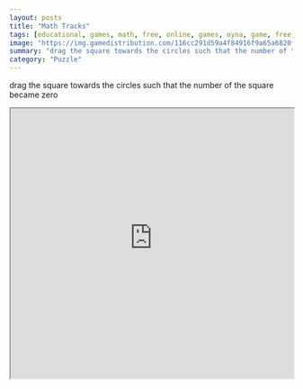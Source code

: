 ```yaml
---
layout: posts
title: "Math Tracks"
tags: [educational, games, math, free, online, games, oyna, game, free, games, play, play, games]
image: "https://img.gamedistribution.com/116cc291d59a4f84916f9a65a6820fec.jpg"
summary: "drag the square towards the circles such that the number of the square became zero  free online games oyna game free games play play games"
category: "Puzzle"
---
```


drag the square towards the circles such that the number of the square became zero

<iframe width="100%" height="480px;" src="https://html5.gamedistribution.com/116cc291d59a4f84916f9a65a6820fec/"></iframe>